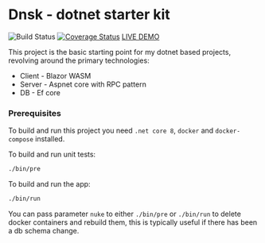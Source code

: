 Dnsk - dotnet starter kit
=========================
![Build Status](https://github.com/0xor1/dnsk/actions/workflows/build_and_test.yml/badge.svg)
[![Coverage Status](https://coveralls.io/repos/github/0xor1/dnsk/badge.svg)](https://coveralls.io/github/0xor1/dnsk)
[LIVE DEMO](https://dnsk.dans-demos.com)

This project is the basic starting point for my dotnet based projects, 
revolving around the primary technologies:

* Client - Blazor WASM
* Server - Aspnet core with RPC pattern
* DB - Ef core

### Prerequisites

To build and run this project you need `.net core 8`, `docker` and `docker-compose` installed.

To build and run unit tests:
```bash
./bin/pre
```
To build and run the app:
```bash
./bin/run
```
You can pass parameter `nuke` to either `./bin/pre` or `./bin/run` to delete
docker containers and rebuild them, this is typically useful if there has been a db schema change.
